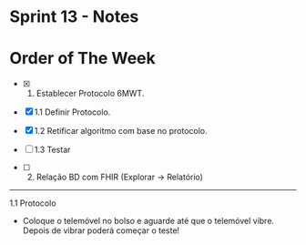 # Sprint 13 - Notes 

# Order of The Week

- [x]  1. Establecer Protocolo 6MWT.
  - [x]  1.1 Definir Protocolo.
  - [x]  1.2 Retificar algoritmo com base no protocolo.
  - [ ]  1.3 Testar

- [ ]  2. Relação BD com FHIR (Explorar -> Relatório)


-------------------

1.1 Protocolo
  - Coloque o telemóvel no bolso e aguarde até que o telemóvel vibre. Depois de vibrar poderá começar o teste!
